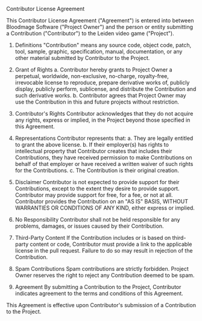 Contributor License Agreement

This Contributor License Agreement ("Agreement") is entered into between Bloodmage Software ("Project Owner") and the
person or entity submitting a Contribution ("Contributor") to the Leiden video game ("Project").

1. Definitions
   "Contribution" means any source code, object code, patch, tool, sample, graphic, specification, manual,
   documentation, or any other material submitted by Contributor to the Project.

2. Grant of Rights
   a. Contributor hereby grants to Project Owner a perpetual, worldwide, non-exclusive, no-charge, royalty-free,
   irrevocable license to reproduce, prepare derivative works of, publicly display, publicly perform, sublicense, and
   distribute the Contribution and such derivative works.
   b. Contributor agrees that Project Owner may use the Contribution in this and future projects without restriction.

3. Contributor's Rights
   Contributor acknowledges that they do not acquire any rights, express or implied, in the Project beyond those
   specified in this Agreement.

4. Representations
   Contributor represents that:
   a. They are legally entitled to grant the above license.
   b. If their employer(s) has rights to intellectual property that Contributor creates that includes their
   Contributions, they have received permission to make Contributions on behalf of that employer or have received a
   written waiver of such rights for the Contributions.
   c. The Contribution is their original creation.

5. Disclaimer
   Contributor is not expected to provide support for their Contributions, except to the extent they desire to provide
   support. Contributor may provide support for free, for a fee, or not at all. Contributor provides the Contribution on
   an "AS IS" BASIS, WITHOUT WARRANTIES OR CONDITIONS OF ANY KIND, either express or implied.

6. No Responsibility
   Contributor shall not be held responsible for any problems, damages, or issues caused by their Contribution.

7. Third-Party Content
   If the Contribution includes or is based on third-party content or code, Contributor must provide a link to the
   applicable license in the pull request. Failure to do so may result in rejection of the Contribution.

8. Spam Contributions
   Spam contributions are strictly forbidden. Project Owner reserves the right to reject any Contribution deemed to be
   spam.

9. Agreement
   By submitting a Contribution to the Project, Contributor indicates agreement to the terms and conditions of this
   Agreement.

This Agreement is effective upon Contributor's submission of a Contribution to the Project.
